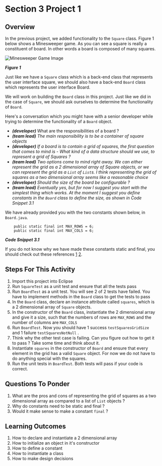 <h1>Section 3 Project 1</h1>

<h2>Overview</h2>

In the previous project, we added functionality to the ```Square``` class. Figure 1 below shows a Minesweeper game. As you can see a square is really a constituent of board. In other words a board is composed of many squares.

![Minesweeper Game Image](https://raw.github.com/diycomputerscience/MinesweeperImages/master/images/BasicDesktopGame.jpg)

_**Figure 1**_


Just like we have a ```Square``` class which is a back-end class that represents the user interface square, we should also have a back-end ```Board``` class which represents the user interface Board.

We will work on building the ```Board``` class in this project. Just like we did in the case of ```Square```, we should ask ourselves to determine the functionality of ```Board```. 

Here's a conversation which you might have with a senior developer while trying to determine the functionality of a ```Board``` object.

 - _**(developer)**_ What are the responsibilities of a board ?
 - _**(team lead)** The main responsibility is to be a container of square objects_
 - _**(developer)** If a board is to contain a grid of squares, the first question that comes to mind is - What kind of a data structure should we use, to represent a grid of Squares ?_
 - _**(team lead)** Two options come to mind right away. We can either represent the grid as a 2 dimensional array of Square objects, or we can represent the grid as a ```List``` of ```List```s. I think representing the grid of squares as a two dimensional array seems like a reasonable choice_
 - _**(developer)** Should the size of the board be configurable ?_
 - _**(team lead)** Eventually yes, but for now I suggest you start with the simplest thing which works. At the moment I suggest you define constants in the ```Board``` class to define the size, as shown in Code Snippet 3.1_

We have already provided you with the two constants shown below, in ```Board.java```.

        public static final int MAX_ROWS = 6;
        public static final int MAX_COLS = 6;

_**Code Snippet 3.1**_

If you do not know why we have made these constants static and final, you should check out these references [1](http://diycomputerscience.com/competencies/topic/core-java/competency/understands-when-we-should-make-a-member-static) [2](http://diycomputerscience.com/competencies/topic/core-java/competency/undertands-what-the-final-keyword-means).

<h2>Steps For This Activity</h2>

 1. Import this project into Eclipse
 1. Run ```SquareTest``` as a unit test and ensure that all the tests pass
 1. Run ```BoardTest``` as a unit test. You will see 2 of 2 tests have failed. You have to implement methods in the ```Board``` class to get the tests to pass
 1. In the ```Board``` class, declare an instance attribute called ```squares```, which is a 2 dimensional array of ```Square``` objects.
 1. In the constructor of the ```Board``` class, instantiate the 2 dimensional array and give it a size, such that the numbers of rows are ```MAX_ROWS``` and the number of columns are ```MAX_COLS```
 1. Run ```BoardTest```. Now you should have 1 success ```testSquaresGridSize``` and 1 failure ```testSquaresNotNull``` .
 1. Think why the other test case is failing. Can you figure out how to get it to pass ? Take some time and think about it.
 1. Instantiate ```squares``` in the constructor of ```Board``` and ensure that every element in the grid has a valid ```Square``` object. For now we do not have to do anything special with the squares.
 1. Run the unit tests in ```BoardTest```. Both tests will pass if your code is correct.

<h2>Questions To Ponder</h2>

 1. What are the pros and cons of representing the grid of squares as a two dimensional array as compared to a list of ```List``` objects ?
 1. Why do constants need to be static and final ?
 1. Would it make sense to make a constant ```final``` ?

<h2>Learning Outcomes</h2>

1. How to declare and instantiate a 2 dimensional array
2. How to initialize an object in it's constructor
3. How to define a constant 
4. How to instantiate a class
5. How to make design decisions
